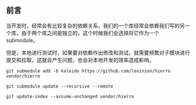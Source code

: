 ## 前言

当开发时，经常会有比较复杂的依赖关系。我们的一个库经常会依赖我们写的另一个库，由于两个库之间是独立的，这个时候我们会选择将它作为一个submodule。

但是，本地进行测试时，如果要对依赖作出修改和测试，就需要频繁对子模块进行提交和拉取，这就会产生问题，也会对本地开发的效率造成影响。

```shell
git submodule add -b kaleido https://github.com/levinion/hierro vendor/hierro
```

```shell
git submodule update --recursive --remote
```

```shell
git update-index --assume-unchanged vendor/hierro
```